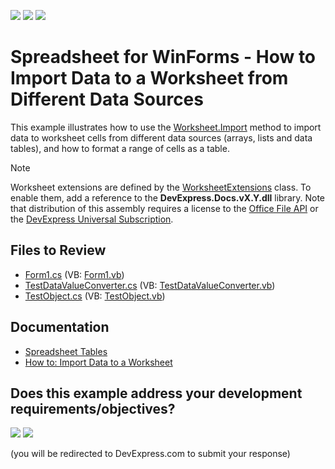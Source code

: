 <!-- default badges list -->
![](https://img.shields.io/endpoint?url=https://codecentral.devexpress.com/api/v1/VersionRange/925182375/24.2.4%2B)
[![](https://img.shields.io/badge/📖_How_to_use_DevExpress_Examples-e9f6fc?style=flat-square)](https://docs.devexpress.com/GeneralInformation/403183)
[![](https://img.shields.io/badge/💬_Leave_Feedback-feecdd?style=flat-square)](#does-this-example-address-your-development-requirementsobjectives)
<!-- default badges end -->
# Spreadsheet for WinForms - How to Import Data to a Worksheet from Different Data Sources

This example illustrates how to use the [Worksheet.Import](https://docs.devexpress.com/OfficeFileAPI/DevExpress.Spreadsheet.WorksheetExtensions.Import.overloads) method to import data to worksheet cells from different data sources (arrays, lists and data tables), and how to format a range of cells as a table.

> [!NOTE]
> Worksheet extensions are defined by the [WorksheetExtensions](https://docs.devexpress.com/OfficeFileAPI/DevExpress.Spreadsheet.WorksheetExtensions) class. To enable them, add a reference to the <strong>D</strong><strong>evExpress.Docs.vX.Y.dll</strong> library. Note that distribution of this assembly requires a license to the [Office File API](https://www.devexpress.com/products/net/office-file-api/) or the [DevExpress Universal Subscription](https://www.devexpress.com/subscriptions/universal.xml).

## Files to Review

* [Form1.cs](./CS/DataImportExample/Form1.cs) (VB: [Form1.vb](./VB/DataImportExample/Form1.vb))
* [TestDataValueConverter.cs](./CS/DataImportExample/TestDataValueConverter.cs) (VB: [TestDataValueConverter.vb](./VB/DataImportExample/TestDataValueConverter.vb))
* [TestObject.cs](./CS/DataImportExample/TestObject.cs) (VB: [TestObject.vb](./VB/DataImportExample/TestObject.vb))

## Documentation

* [Spreadsheet Tables](https://docs.devexpress.com/WindowsForms/403253/controls-and-libraries/spreadsheet/spreadsheet-tables)
* [How to: Import Data to a Worksheet](https://docs.devexpress.com/WindowsForms/15442/controls-and-libraries/spreadsheet/examples/data-import-and-export/how-to-import-data-to-a-worksheet)
<!-- feedback -->
## Does this example address your development requirements/objectives?

[<img src="https://www.devexpress.com/support/examples/i/yes-button.svg"/>](https://www.devexpress.com/support/examples/survey.xml?utm_source=github&utm_campaign=winforms-spreadsheet-import-data-from-different-data-sources&~~~was_helpful=yes) [<img src="https://www.devexpress.com/support/examples/i/no-button.svg"/>](https://www.devexpress.com/support/examples/survey.xml?utm_source=github&utm_campaign=winforms-spreadsheet-import-data-from-different-data-sources&~~~was_helpful=no)

(you will be redirected to DevExpress.com to submit your response)
<!-- feedback end -->

